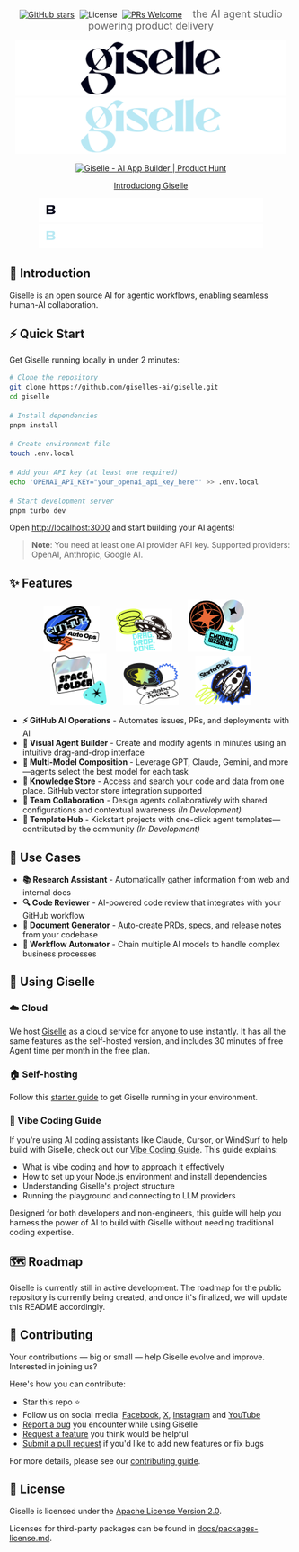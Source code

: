 <div align="center">
  
  <a href="https://github.com/giselles-ai/giselle"><img src="https://img.shields.io/github/stars/giselles-ai/giselle.svg?style=social&label=Star" alt="GitHub stars" style="margin-right: 5px;"></a>
  <img src="https://img.shields.io/badge/License-Apache2.0-blue.svg" alt="License" style="margin-right: 5px;">
  <a href="CONTRIBUTING.md"><img src="https://img.shields.io/badge/PRs-welcome-brightgreen.svg" alt="PRs Welcome"></a>
  <span style="font-size: 18px; color: #666; margin-left: 15px;">the AI agent studio powering product delivery</span>
  
  <img src="./docs/assets/giselle-logo-light.svg#gh-light-mode-only" alt="Giselle logo" height="100">
  <img src="./docs/assets/giselle-logo-dark.svg#gh-dark-mode-only" alt="Giselle logo" height="100">



  <a href="https://www.producthunt.com/products/giselle?embed=true&utm_source=badge-featured&utm_medium=badge&utm_source=badge-giselle" target="_blank"><img src="https://api.producthunt.com/widgets/embed-image/v1/featured.svg?post_id=924550&theme=light&t=1757315890418" alt="Giselle - AI&#0032;App&#0032;Builder | Product Hunt" style="width: 250px; height: 54px;" width="250" height="54" /></a>

  <!-- Demo Video -->
[Introduciong Giselle](https://github.com/user-attachments/assets/e6add6b6-d24d-4e8c-8d24-fa626c064a5d)

  <!-- Light/Dark Mode GIFs -->
  <img src="./docs/assets/copy-light.gif#gh-light-mode-only" alt="Giselle Demo" width="400">
  <img src="./docs/assets/copy-dark.gif#gh-dark-mode-only" alt="Giselle Demo" width="400">
</div>
</thinking>

## 👋 Introduction

Giselle is an open source AI for agentic workflows, enabling seamless human-AI collaboration.



## ⚡ Quick Start

Get Giselle running locally in under 2 minutes:

```bash
# Clone the repository
git clone https://github.com/giselles-ai/giselle.git
cd giselle

# Install dependencies
pnpm install

# Create environment file
touch .env.local

# Add your API key (at least one required)
echo 'OPENAI_API_KEY="your_openai_api_key_here"' >> .env.local

# Start development server
pnpm turbo dev
```

Open [http://localhost:3000](http://localhost:3000) and start building your AI agents!

> **Note**: You need at least one AI provider API key. Supported providers: OpenAI, Anthropic, Google AI.

## ✨ Features

<div align="center">

<img src="./docs/assets/featured/pdt1.png" width="100" alt="GitHub AI Operations" style="margin-right: 25px;">
<img src="./docs/assets/featured/pdt2.png" width="100" alt="Visual Agent Builder" style="margin-right: 25px;">
<img src="./docs/assets/featured/pdt3.png" width="100" alt="Multi-Model Composition" style="margin-right: 25px;">
<img src="./docs/assets/featured/pdt4.png" width="100" alt="Knowledge Store" style="margin-right: 25px;">
<img src="./docs/assets/featured/pdt5.png" width="100" alt="Team Collaboration" style="margin-right: 25px;">
<img src="./docs/assets/featured/pdt6.png" width="100" alt="Template Hub">

</div>

- **⚡ GitHub AI Operations** - Automates issues, PRs, and deployments with AI
- **🎨 Visual Agent Builder** - Create and modify agents in minutes using an intuitive drag-and-drop interface
- **🤖 Multi-Model Composition** - Leverage GPT, Claude, Gemini, and more—agents select the best model for each task
- **📁 Knowledge Store** - Access and search your code and data from one place. GitHub vector store integration supported
- **👥 Team Collaboration** - Design agents collaboratively with shared configurations and contextual awareness *(In Development)*
- **🚀 Template Hub** - Kickstart projects with one-click agent templates—contributed by the community *(In Development)*

## 🎯 Use Cases

- **📚 Research Assistant** - Automatically gather information from web and internal docs
- **🔍 Code Reviewer** - AI-powered code review that integrates with your GitHub workflow  
- **📄 Document Generator** - Auto-create PRDs, specs, and release notes from your codebase
- **🔄 Workflow Automator** - Chain multiple AI models to handle complex business processes

## 🚀 Using Giselle

### ☁️ Cloud

We host [Giselle](https://giselles.ai/) as a cloud service for anyone to use instantly. It has all the same features as the self-hosted version, and includes 30 minutes of free Agent time per month in the free plan.

### 🏠 Self-hosting

Follow this [starter guide](CONTRIBUTING.md#development-environment-setup) to get Giselle running in your environment.

### 🎵 Vibe Coding Guide

If you're using AI coding assistants like Claude, Cursor, or WindSurf to help build with Giselle, check out our [Vibe Coding Guide](/docs/vibe/01-introduction.md). This guide explains:

- What is vibe coding and how to approach it effectively
- How to set up your Node.js environment and install dependencies
- Understanding Giselle's project structure
- Running the playground and connecting to LLM providers

Designed for both developers and non-engineers, this guide will help you harness the power of AI to build with Giselle without needing traditional coding expertise.

## 🗺️ Roadmap

Giselle is currently still in active development. The roadmap for the public repository is currently being created, and once it's finalized, we will update this README accordingly.

## 🤝 Contributing

Your contributions — big or small — help Giselle evolve and improve. Interested in joining us?

Here's how you can contribute:

- Star this repo ⭐
- Follow us on social media: [Facebook](https://www.facebook.com/GiselleAI/), [X](https://x.com/Giselles_AI), [Instagram](https://www.instagram.com/giselle_de_ai) and [YouTube](https://www.youtube.com/@Giselle_AI)
- [Report a bug](https://github.com/giselles-ai/giselle/issues/new?template=1_bug_report.yml) you encounter while using Giselle
- [Request a feature](https://github.com/giselles-ai/giselle/discussions/categories/ideas) you think would be helpful
- [Submit a pull request](CONTRIBUTING.md#how-to-submit-a-pull-request) if you'd like to add new features or fix bugs

For more details, please see our [contributing guide](CONTRIBUTING.md).

## 📄 License

Giselle is licensed under the [Apache License Version 2.0](LICENSE).

Licenses for third-party packages can be found in [docs/packages-license.md](docs/packages-license.md).
